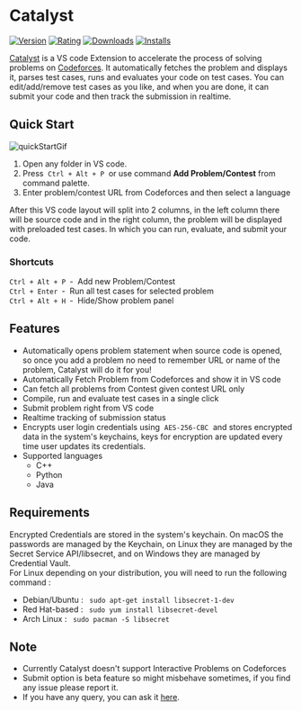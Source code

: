 
# Catalyst

[![Version](https://vsmarketplacebadge.apphb.com/version/RudreshVeerkhare.catalyst.svg)](https://marketplace.visualstudio.com/items?itemName=RudreshVeerkhare.catalyst)
[![Rating](https://vsmarketplacebadge.apphb.com/rating-short/RudreshVeerkhare.catalyst.svg)](https://marketplace.visualstudio.com/items?itemName=RudreshVeerkhare.catalyst)
[![Downloads](https://vsmarketplacebadge.apphb.com/downloads-short/RudreshVeerkhare.catalyst.svg)](https://marketplace.visualstudio.com/items?itemName=RudreshVeerkhare.catalyst)
[![Installs](https://vsmarketplacebadge.apphb.com/installs-short/RudreshVeerkhare.catalyst.svg)](https://marketplace.visualstudio.com/items?itemName=RudreshVeerkhare.catalyst)

[Catalyst](https://marketplace.visualstudio.com/items?itemName=RudreshVeerkhare.catalyst) is a VS code Extension to accelerate the process of solving problems on [Codeforces](https://codeforces.com/). It automatically fetches the problem and displays it, parses test cases, runs and evaluates your code on test cases.
You can edit/add/remove test cases as you like, and when you are done, it can submit your code and then track the submission in realtime.

## Quick Start

![quickStartGif](https://raw.githubusercontent.com/RudreshVeerkhare/Catalyst/main/readme/CatalystQuickStart.gif)

1. Open any folder in VS code.
2. Press &nbsp;`Ctrl + Alt + P`&nbsp; or use command **Add Problem/Contest** from command palette.
3. Enter problem/contest URL from Codeforces and then select a language

After this VS code layout will split into 2 columns, in the left column there will be source code and in the right column, the problem will be displayed with preloaded test cases. In which you can run, evaluate, and submit your code.

### Shortcuts

`Ctrl + Alt + P`&ensp;- &nbsp;Add new Problem/Contest  
`Ctrl + Enter`&ensp;- &nbsp;Run all test cases for selected problem  
`Ctrl + Alt + H`&ensp;- &nbsp;Hide/Show problem panel

## Features

-   Automatically opens problem statement when source code is opened, so once you add a problem no need to remember URL or name of the problem, Catalyst will do it for you!
-   Automatically Fetch Problem from Codeforces and show it in VS code
-   Can fetch all problems from Contest given contest URL only
-   Compile, run and evaluate test cases in a single click
-   Submit problem right from VS code
-   Realtime tracking of submission status
-   Encrypts user login credentials using &nbsp;`AES-256-CBC`&nbsp; and stores encrypted data in the system's keychains, keys for encryption are updated every time user updates its credentials.
-   Supported languages
    -   C++
    -   Python
    -   Java

## Requirements

Encrypted Credentials are stored in the system's keychain. On macOS the passwords are managed by the Keychain, on Linux they are managed by the Secret Service API/libsecret, and on Windows they are managed by Credential Vault.  
For Linux depending on your distribution, you will need to run the following command :

-   Debian/Ubuntu : &ensp;`sudo apt-get install libsecret-1-dev`
-   Red Hat-based : &ensp;`sudo yum install libsecret-devel`
-   Arch Linux : &ensp;`sudo pacman -S libsecret`

## Note

-   Currently Catalyst doesn't support Interactive Problems on Codeforces
-   Submit option is beta feature so might misbehave sometimes, if you find any issue please report it.
-   If you have any query, you can ask it [here](https://codeforces.com/blog/entry/86720).
